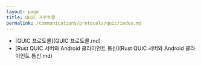 ```yaml
---
layout: page
title: QUIC 프로토콜
permalink: /communications/protocols/quic/index.md
---
```

- [QUIC 프로토콜](QUIC 프로토콜.md)
- [Rust QUIC 서버와 Android 클라이언트 통신](Rust QUIC 서버와 Android 클라이언트 통신.md)
